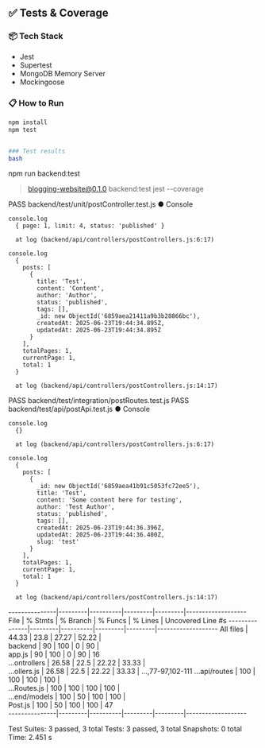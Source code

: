 ## ✅ Tests & Coverage

### 📦 Tech Stack
- Jest
- Supertest
- MongoDB Memory Server
- Mockingoose

### 📋 How to Run
```bash
npm install
npm test


### Test results
bash
```

npm run backend:test

> blogging-website@0.1.0 backend:test
> jest --coverage

 PASS  backend/test/unit/postController.test.js
  ● Console

    console.log
      { page: 1, limit: 4, status: 'published' }

      at log (backend/api/controllers/postControllers.js:6:17)

    console.log
      {
        posts: [
          {
            title: 'Test',
            content: 'Content',
            author: 'Author',
            status: 'published',
            tags: [],
            _id: new ObjectId('6859aea21411a9b3b28866bc'),
            createdAt: 2025-06-23T19:44:34.895Z,
            updatedAt: 2025-06-23T19:44:34.895Z
          }
        ],
        totalPages: 1,
        currentPage: 1,
        total: 1
      }

      at log (backend/api/controllers/postControllers.js:14:17)

 PASS  backend/test/integration/postRoutes.test.js
 PASS  backend/test/api/postApi.test.js
  ● Console

    console.log
      {}

      at log (backend/api/controllers/postControllers.js:6:17)

    console.log
      {
        posts: [
          {
            _id: new ObjectId('6859aea41b91c5053fc72ee5'),
            title: 'Test',
            content: 'Some content here for testing',
            author: 'Test Author',
            status: 'published',
            tags: [],
            createdAt: 2025-06-23T19:44:36.396Z,
            updatedAt: 2025-06-23T19:44:36.400Z,
            slug: 'test'
          }
        ],
        totalPages: 1,
        currentPage: 1,
        total: 1
      }

      at log (backend/api/controllers/postControllers.js:14:17)

---------------|---------|----------|---------|---------|-------------------
File           | % Stmts | % Branch | % Funcs | % Lines | Uncovered Line #s 
---------------|---------|----------|---------|---------|-------------------
All files      |   44.33 |     23.8 |   27.27 |   52.22 |                   
 backend       |      90 |      100 |       0 |      90 |                   
  app.js       |      90 |      100 |       0 |      90 | 16                
 ...ontrollers |   26.58 |     22.5 |   22.22 |   33.33 |                   
  ...ollers.js |   26.58 |     22.5 |   22.22 |   33.33 | ...,77-97,102-111 
 ...api/routes |     100 |      100 |     100 |     100 |                   
  ...Routes.js |     100 |      100 |     100 |     100 |                   
 ...end/models |     100 |       50 |     100 |     100 |                   
  Post.js      |     100 |       50 |     100 |     100 | 47                
---------------|---------|----------|---------|---------|-------------------

Test Suites: 3 passed, 3 total
Tests:       3 passed, 3 total
Snapshots:   0 total
Time:        2.451 s
```